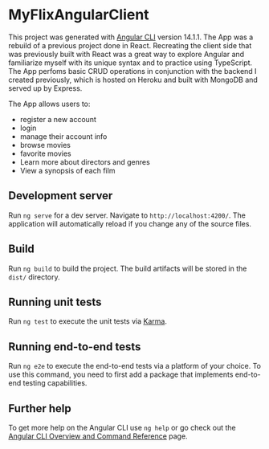 # MyFlixAngularClient

This project was generated with [Angular CLI](https://github.com/angular/angular-cli) version 14.1.1.
The App was a rebuild of a previous project done in React. Recreating the client side that was previously built with React was a great way to explore Angular and familiarize myself with its unique syntax and to practice using TypeScript. 
The App perfoms basic CRUD operations in conjunction with the backend I created previously, which is hosted on Heroku and built with MongoDB and served up by Express.

The App allows users to: 
<ul><li>register a new account</li>
<li>login</li>
<li>manage their account info</li>
<li>browse movies</li>
<li>favorite movies</li>
<li>Learn more about directors and genres</li>
<li>View a synopsis of each film</li>
</ul>

## Development server

Run `ng serve` for a dev server. Navigate to `http://localhost:4200/`. The application will automatically reload if you change any of the source files.


## Build

Run `ng build` to build the project. The build artifacts will be stored in the `dist/` directory.

## Running unit tests

Run `ng test` to execute the unit tests via [Karma](https://karma-runner.github.io).

## Running end-to-end tests

Run `ng e2e` to execute the end-to-end tests via a platform of your choice. To use this command, you need to first add a package that implements end-to-end testing capabilities.

## Further help

To get more help on the Angular CLI use `ng help` or go check out the [Angular CLI Overview and Command Reference](https://angular.io/cli) page.
